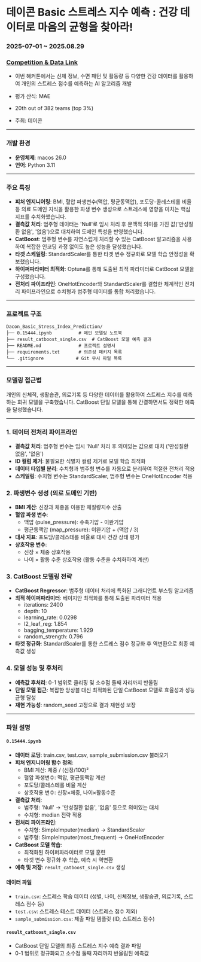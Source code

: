 # 데이콘 Basic 스트레스 지수 예측 : 건강 데이터로 마음의 균형을 찾아라!

### **2025-07-01 ~ 2025.08.29**
### [Competition & Data Link](https://dacon.io/competitions/open/236526/overview/description)
- 이번 해커톤에서는 신체 정보, 수면 패턴 및 활동량 등 다양한 건강 데이터를 활용하여 
개인의 스트레스 점수를 예측하는 AI 알고리즘 개발

- 평가 산식: MAE  

- 20th out of 382 teams (top 3%) 

- 주최: 데이콘
---
### **개발 환경**

- **운영체제**: macos 26.0
- **언어**: Python 3.11

---

### **주요 특징**

- **피처 엔지니어링**: BMI, 혈압 파생변수(맥압, 평균동맥압), 포도당-콜레스테롤 비율 등 의료 도메인 지식을 활용한 파생 변수 생성으로 스트레스에 영향을 미치는 핵심 지표를 수치화했습니다.
- **결측값 처리**: 범주형 데이터는 'Null'로 임시 처리 후 문맥적 의미를 가진 값('만성질환 없음', '없음')으로 대치하여 도메인 특성을 반영했습니다.
- **CatBoost**: 범주형 변수를 자연스럽게 처리할 수 있는 CatBoost 알고리즘을 사용하여 복잡한 인코딩 과정 없이도 높은 성능을 달성했습니다.
- **타겟 스케일링**: StandardScaler를 통한 타겟 변수 정규화로 모델 학습 안정성을 확보했습니다.
- **하이퍼파라미터 최적화**: Optuna를 통해 도출된 최적 파라미터로 CatBoost 모델을 구성했습니다.
- **전처리 파이프라인**: OneHotEncoder와 StandardScaler를 결합한 체계적인 전처리 파이프라인으로 수치형과 범주형 데이터를 통합 처리했습니다.

---



### **프로젝트 구조**

```
Dacon_Basic_Stress_Index_Prediction/
├── 0.15444.ipynb          # 메인 모델링 노트북
├── result_catboost_single.csv  # CatBoost 모델 예측 결과
├── README.md              # 프로젝트 설명서
├── requirements.txt       # 의존성 패키지 목록
└── .gitignore            # Git 무시 파일 목록
```

---

### **모델링 접근법**

개인의 신체적, 생활습관, 의료기록 등 다양한 데이터를 활용하여 스트레스 지수를 예측하는 회귀 모델을 구축했습니다. CatBoost 단일 모델을 통해 간결하면서도 정확한 예측을 달성했습니다.

***

### 1. 데이터 전처리 파이프라인
- **결측값 처리**: 범주형 변수는 임시 'Null' 처리 후 의미있는 값으로 대치 ('만성질환 없음', '없음')
- **ID 컬럼 제거**: 불필요한 식별자 컬럼 제거로 모델 학습 최적화
- **데이터 타입별 분리**: 수치형과 범주형 변수를 자동으로 분리하여 적절한 전처리 적용
- **스케일링**: 수치형 변수는 StandardScaler, 범주형 변수는 OneHotEncoder 적용

### 2. 파생변수 생성 (의료 도메인 기반)
- **BMI 계산**: 신장과 체중을 이용한 체질량지수 산출
- **혈압 파생 변수**: 
  - 맥압 (pulse_pressure): 수축기압 - 이완기압
  - 평균동맥압 (map_pressure): 이완기압 + (맥압 / 3)
- **대사 지표**: 포도당/콜레스테롤 비율로 대사 건강 상태 평가
- **상호작용 변수**: 
  - 신장 × 체중 상호작용
  - 나이 × 활동 수준 상호작용 (활동 수준을 수치화하여 계산)

### 3. CatBoost 모델링 전략
- **CatBoost Regressor**: 범주형 데이터 처리에 특화된 그래디언트 부스팅 알고리즘
- **최적 하이퍼파라미터**: 베이지안 최적화를 통해 도출된 파라미터 적용
  - iterations: 2400
  - depth: 10
  - learning_rate: 0.0298
  - l2_leaf_reg: 1.854
  - bagging_temperature: 1.929
  - random_strength: 0.796
- **타겟 정규화**: StandardScaler를 통한 스트레스 점수 정규화 후 역변환으로 최종 예측값 생성

### 4. 모델 성능 및 후처리
- **예측값 후처리**: 0-1 범위로 클리핑 및 소수점 둘째 자리까지 반올림
- **단일 모델 접근**: 복잡한 앙상블 대신 최적화된 단일 CatBoost 모델로 효율성과 성능 균형 달성
- **재현 가능성**: random_seed 고정으로 결과 재현성 보장

---

### **파일 설명**

#### `0.15444.ipynb`
- **데이터 로딩**: train.csv, test.csv, sample_submission.csv 불러오기
- **피처 엔지니어링 함수 정의**:
  - BMI 계산: 체중 / (신장/100)²
  - 혈압 파생변수: 맥압, 평균동맥압 계산
  - 포도당/콜레스테롤 비율 계산
  - 상호작용 변수: 신장×체중, 나이×활동수준
- **결측값 처리**:
  - 범주형: 'Null' → '만성질환 없음', '없음' 등으로 의미있는 대치
  - 수치형: median 전략 적용
- **전처리 파이프라인**: 
  - 수치형: SimpleImputer(median) → StandardScaler
  - 범주형: SimpleImputer(most_frequent) → OneHotEncoder
- **CatBoost 모델 학습**:
  - 최적화된 하이퍼파라미터로 모델 훈련
  - 타겟 변수 정규화 후 학습, 예측 시 역변환
- **예측 및 저장**: `result_catboost_single.csv` 생성

#### 데이터 파일
- `train.csv`: 스트레스 학습 데이터 (성별, 나이, 신체정보, 생활습관, 의료기록, 스트레스 점수 등)
- `test.csv`: 스트레스 테스트 데이터 (스트레스 점수 제외)
- `sample_submission.csv`: 제출 파일 템플릿 (ID, 스트레스 점수)

#### `result_catboost_single.csv`
- CatBoost 단일 모델의 최종 스트레스 지수 예측 결과 파일
- 0-1 범위로 정규화되고 소수점 둘째 자리까지 반올림된 예측값


